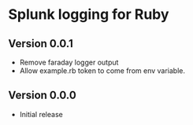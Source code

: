 # Splunk logging for Ruby

## Version 0.0.1
* Remove faraday logger output
* Allow example.rb token to come from env variable.

## Version 0.0.0
* Initial release